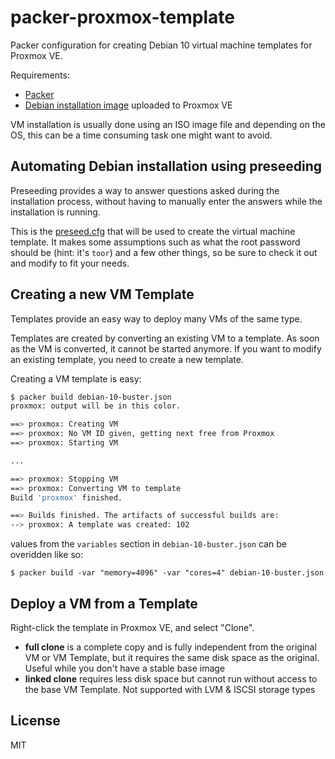 # packer-proxmox-template

Packer configuration for creating Debian 10 virtual machine templates for Proxmox VE.

Requirements:

- [Packer](https://www.packer.io/downloads)
- [Debian installation image](https://www.debian.org/distrib/) uploaded to Proxmox VE

VM installation is usually done using an ISO image file and depending on the OS, this can be a time consuming task one might want to avoid.

## Automating Debian installation using preseeding

Preseeding provides a way to answer questions asked during the installation process, without having to manually enter the answers while the installation is running.

This is the [preseed.cfg](preseed.cfg) that will be used to create the virtual machine template. It makes some assumptions such as what the root password should be (hint: it's `toor`) and a few other things, so be sure to check it out and modify to fit your needs.

## Creating a new VM Template

Templates provide an easy way to deploy many VMs of the same type.

Templates are created by converting an existing VM to a template. As soon as the VM is converted, it cannot be started anymore. If you want to modify an existing template, you need to create a new template.

Creating a VM template is easy:

```sh
$ packer build debian-10-buster.json
proxmox: output will be in this color.

==> proxmox: Creating VM
==> proxmox: No VM ID given, getting next free from Proxmox
==> proxmox: Starting VM

...

==> proxmox: Stopping VM
==> proxmox: Converting VM to template
Build 'proxmox' finished.

==> Builds finished. The artifacts of successful builds are:
--> proxmox: A template was created: 102
```

values from the `variables` section in `debian-10-buster.json` can be overidden like so:

```
$ packer build -var "memory=4096" -var "cores=4" debian-10-buster.json
```

## Deploy a VM from a Template

Right-click the template in Proxmox VE, and select "Clone".

- **full clone** is a complete copy and is fully independent from the original VM or VM Template, but it requires the same disk space as the original. Useful while you don't have a stable base image
- **linked clone** requires less disk space but cannot run without access to the base VM Template. Not supported with LVM & ISCSI storage types

## License

MIT
